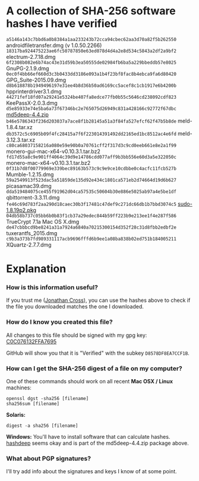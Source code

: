 A collection of SHA-256 software hashes I have verified
=======================================================

`a5146a143c7bbd6a0b8384a1aa233243b72cca94cbec62aa3d70a82f5b262550`  androidfiletransfer.dmg (v 1.0.50.2266)
`18317ba924475223ae6fc50787850e63ed078d4d4a2e8d534c5843a2df2a9bf2`  electrum-2.7.18.dmg
`6f2308b082e6b74ac43e31d59b3ea50555de02984fb6ba5a229bbeddb57e8025`  GnuPG-2.1.9.dmg
`0ec0f4bb66ef660d3c3b0433dd3186e093a1b4f23bf8fac8b4ebca9fa6d80420`  GPG_Suite-2015.09.dmg
`d8b618878b1949496197e31ee4b8d36b50ad6169cc5acef8c1cb1917e6b4200b`  hpprinterdriver3.1.dmg
`44271fef18fd07a29241e5324be407fa8edce77fb0b55c5646cd238092cdf823`  KeePassX-2.0.3.dmg
`d5e85933e74e5ba6a73f67346bc2e765075d26949c831a428166c92772f67dbc`  [md5deep-4.4.zip](https://github.com/jessek/hashdeep/releases/download/v4.4/md5deep-4.4.zip)
`b46e5786343f236d203037a7ace8f1b28145a51a3f84fa527efcf62f47b5b8de`  meld-1.8.4.tar.xz
`db3572c5c6905b09f4fc28415a7f6f223014391492dd2165ed1bc8512ac4e6fd`  meld-3.12.3.tar.xz
`c80ca68037158216a080e59e90b0a70761cff2f317d3c9cd0eeb661e8e2a1f99`  monero-gui-mac-x64-v0.10.3.1.tar.bz2
`fd17d55a8c9e901ff4064c39d9e14786cdd077aff9b3bb556e60d3a5e322050c`  monero-mac-x64-v0.10.3.1.tar.bz2
`0f31b7d8f00779969e339bec89163b573c9c9e9ce10cdbbe0c4acfc11fcb527b`  Mumble-1.2.15.dmg
`59a2549913f523dac5a51859de135d92e434c1801ca571eb2d74664d19d6b627`  picasamac39.dmg
`dda519484075ce455f91962d04ca57535c50604b30e886e5025ab97a4e5be1df`  qbittorrent-3.3.11.dmg
`fe46c69d783f2aa290d18caec30b3f17481c47def9c271dc66db1b7bbd3074c5`  [sudo-1.8.19p2.pkg](https://www.sudo.ws/sudo/dist/packages/macOS/10.11/sudo-1.8.19p2.pkg)
`04db58b737c05bb6b0b83f1cb37a29edec844b59ff223b9e213ee1f4e287f586`  TrueCrypt 7.1a Mac OS X.dmg
`de47cbbbcd9be8241a31a7924a6840a70215300154d352f28c31d8fbb2edbf2e`  tuxerantfs_2015.dmg
`c9b3a373b7fd989331117acb9696fffd6b9ee1a08ba838b02ed751b184005211`  XQuartz-2.7.7.dmg


Explanation
===========

### How is this information useful?

If you trust me ([Jonathan Cross](https://github.com/jonathancross)), you can use the hashes above to check if the file you downloaded matches the one I downloaded.

### How do I know you created this file?

All changes to this file should be signed with my gpg key: [C0C076132FFA7695](https://jonathancross.com/2FFA7695.asc)

GitHub will show you that it is "Verified" with the subkey `D8578DF8EA7CCF1B`.

### How can I get the SHA-256 digest of a file on my computer?

One of these commands should work on all recent **Mac OSX / Linux** machines:

    openssl dgst -sha256 [filename]
    sha256sum [filename]

**Solaris:**

    digest -a sha256 [filename]

**Windows:**
You'll have to install software that can calculate hashes.  [hashdeep](https://github.com/jessek/hashdeep/releases) seems okay and is part of the md5deep-4.4.zip package above.

### What about PGP signatures?

I'll try add info about the signatures and keys I know of at some point.
